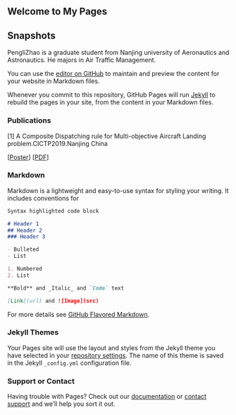 ## Welcome to My Pages

## Snapshots 

PengliZhao is a graduate student from Nanjing university of Aeronautics and Astronautics. He majors in Air Traffic Management. 

You can use the [editor on GitHub](https://github.com/zhaoph2008/zhaoph2008.github.io/edit/master/README.md) to maintain and preview the content for your website in Markdown files.

Whenever you commit to this repository, GitHub Pages will run [Jekyll](https://jekyllrb.com/) to rebuild the pages in your site, from the content in your Markdown files.

### Publications

[1] A Composite Dispatching rule for Multi-objective Aircraft Landing problem.CICTP2019.Nanjing China

\[[Poster](<https://github.com/zhaoph2008/zhaoph2008.github.io/raw/master/papers/1poster.pdf>)] \[[PDF](<https://github.com/zhaoph2008/zhaoph2008.github.io/raw/master/papers/1article.pdf>)]




### Markdown

Markdown is a lightweight and easy-to-use syntax for styling your writing. It includes conventions for

```markdown
Syntax highlighted code block

# Header 1
## Header 2
### Header 3

- Bulleted
- List

1. Numbered
2. List

**Bold** and _Italic_ and `Code` text

[Link](url) and ![Image](src)
```

For more details see [GitHub Flavored Markdown](https://guides.github.com/features/mastering-markdown/).

### Jekyll Themes

Your Pages site will use the layout and styles from the Jekyll theme you have selected in your [repository settings](https://github.com/zhaoph2008/zhaoph2008.github.io/settings). The name of this theme is saved in the Jekyll `_config.yml` configuration file.

### Support or Contact

Having trouble with Pages? Check out our [documentation](https://help.github.com/categories/github-pages-basics/) or [contact support](https://github.com/contact) and we’ll help you sort it out.
